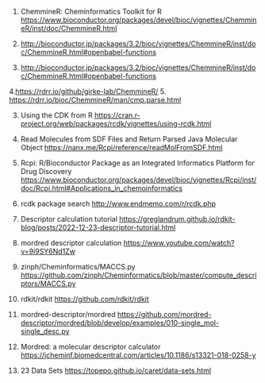 1. ChemmineR: Cheminformatics Toolkit for R
https://www.bioconductor.org/packages/devel/bioc/vignettes/ChemmineR/inst/doc/ChemmineR.html

2. http://bioconductor.jp/packages/3.2/bioc/vignettes/ChemmineR/inst/doc/ChemmineR.html#openbabel-functions

2. http://bioconductor.jp/packages/3.2/bioc/vignettes/ChemmineR/inst/doc/ChemmineR.html#openbabel-functions

4.https://rdrr.io/github/girke-lab/ChemmineR/
5. https://rdrr.io/bioc/ChemmineR/man/cmp.parse.html

3. Using the CDK from R
https://cran.r-project.org/web/packages/rcdk/vignettes/using-rcdk.html

4. Read Molecules from SDF Files and Return Parsed Java Molecular Object
https://nanx.me/Rcpi/reference/readMolFromSDF.html

5. Rcpi: R/Bioconductor Package as an Integrated Informatics Platform for Drug Discovery
https://www.bioconductor.org/packages/devel/bioc/vignettes/Rcpi/inst/doc/Rcpi.html#Applications_in_chemoinformatics

6. rcdk package search 
http://www.endmemo.com/r/rcdk.php

7. Descriptor calculation tutorial
https://greglandrum.github.io/rdkit-blog/posts/2022-12-23-descriptor-tutorial.html

8. mordred descriptor calculation
https://www.youtube.com/watch?v=9i9SY6Nd1Zw

9. zinph/Cheminformatics/MACCS.py 
https://github.com/zinph/Cheminformatics/blob/master/compute_descriptors/MACCS.py

10. rdkit/rdkit
https://github.com/rdkit/rdkit

11. mordred-descriptor/mordred
https://github.com/mordred-descriptor/mordred/blob/develop/examples/010-single_mol-single_desc.py

12. Mordred: a molecular descriptor calculator
https://jcheminf.biomedcentral.com/articles/10.1186/s13321-018-0258-y

13. 23 Data Sets
https://topepo.github.io/caret/data-sets.html
